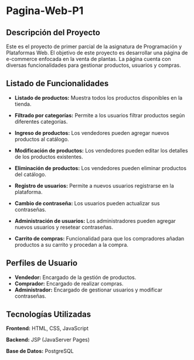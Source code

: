 # Pagina-Web-P1
## Descripción del Proyecto
Este es el proyecto de primer parcial de la asignatura de Programación y Plataformas Web. El objetivo de este proyecto es desarrollar una página de e-commerce enfocada en la venta de plantas. La página cuenta con diversas funcionalidades para gestionar productos, usuarios y compras.

## Listado de Funcionalidades
- **Listado de productos:** Muestra todos los productos disponibles en la tienda.

- **Filtrado por categorías:** Permite a los usuarios filtrar productos según diferentes categorías.

- **Ingreso de productos:** Los vendedores pueden agregar nuevos productos al catálogo.

- **Modificación de productos:** Los vendedores pueden editar los detalles de los productos existentes.

- **Eliminación de productos:** Los vendedores pueden eliminar productos del catálogo.

- **Registro de usuarios:** Permite a nuevos usuarios registrarse en la plataforma.

- **Cambio de contraseña:** Los usuarios pueden actualizar sus contraseñas.

- **Administración de usuarios:** Los administradores pueden agregar nuevos usuarios y resetear contraseñas.

- **Carrito de compras:** Funcionalidad para que los compradores añadan productos a su carrito y procedan a la compra.

## Perfiles de Usuario
- **Vendedor:** Encargado de la gestión de productos.
- **Comprador:** Encargado de realizar compras.
- **Administrador:** Encargado de gestionar usuarios y modificar contraseñas.

## Tecnologías Utilizadas
**Frontend:** HTML, CSS, JavaScript

**Backend:** JSP  (JavaServer Pages)

**Base de Datos:** PostgreSQL
